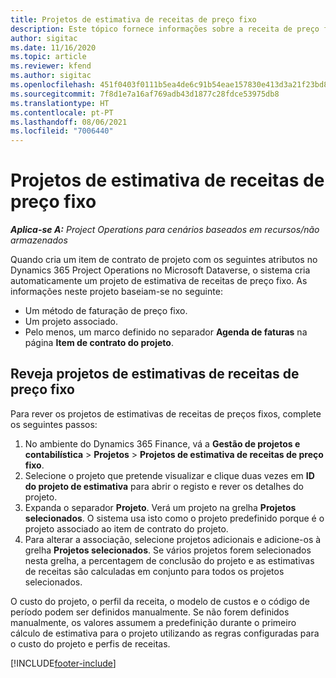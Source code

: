 ```yaml
---
title: Projetos de estimativa de receitas de preço fixo
description: Este tópico fornece informações sobre a receita de preço fixo em projetos.
author: sigitac
ms.date: 11/16/2020
ms.topic: article
ms.reviewer: kfend
ms.author: sigitac
ms.openlocfilehash: 451f0403f0111b5ea4de6c91b54eae157830e413d3a21f23bd841a66905e147b
ms.sourcegitcommit: 7f8d1e7a16af769adb43d1877c28fdce53975db8
ms.translationtype: HT
ms.contentlocale: pt-PT
ms.lasthandoff: 08/06/2021
ms.locfileid: "7006440"
---
```

# <a name="fixed-price-revenue-estimate-projects"></a>Projetos de estimativa de receitas de preço fixo 

_**Aplica-se A:** Project Operations para cenários baseados em recursos/não armazenados_

Quando cria um item de contrato de projeto com os seguintes atributos no Dynamics 365 Project Operations no Microsoft Dataverse, o sistema cria automaticamente um projeto de estimativa de receitas de preço fixo. As informações neste projeto baseiam-se no seguinte:

  - Um método de faturação de preço fixo.
  - Um projeto associado.
  - Pelo menos, um marco definido no separador **Agenda de faturas** na página **Item de contrato do projeto**.

## <a name="review-fixed-price-revenue-estimates-projects"></a>Reveja projetos de estimativas de receitas de preço fixo
Para rever os projetos de estimativas de receitas de preços fixos, complete os seguintes passos:

1. No ambiente do Dynamics 365 Finance, vá a **Gestão de projetos e contabilística** > **Projetos** > **Projetos de estimativa de receitas de preço fixo**.
2. Selecione o projeto que pretende visualizar e clique duas vezes em **ID do projeto de estimativa** para abrir o registo e rever os detalhes do projeto.
3. Expanda o separador **Projeto**. Verá um projeto na grelha **Projetos selecionados**. O sistema usa isto como o projeto predefinido porque é o projeto associado ao item de contrato do projeto. 
4. Para alterar a associação, selecione projetos adicionais e adicione-os à grelha **Projetos selecionados**. Se vários projetos forem selecionados nesta grelha, a percentagem de conclusão do projeto e as estimativas de receitas são calculadas em conjunto para todos os projetos selecionados.

  O custo do projeto, o perfil da receita, o modelo de custos e o código de período podem ser definidos manualmente. Se não forem definidos manualmente, os valores assumem a predefinição durante o primeiro cálculo de estimativa para o projeto utilizando as regras configuradas para o custo do projeto e perfis de receitas.



[!INCLUDE[footer-include](../includes/footer-banner.md)]